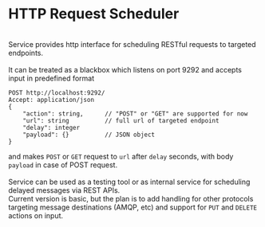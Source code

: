 # HTTP Request Scheduler
\
Service provides http interface for scheduling RESTful requests to targeted endpoints. \
\
It can be treated as a blackbox which listens on port 9292 and accepts input in predefined format 

```
POST http://localhost:9292/
Accept: application/json
{
    "action": string,      // "POST" or "GET" are supported for now
    "url": string          // full url of targeted endpoint
    "delay": integer
    "payload": {}          // JSON object
}
```
and makes `POST` or `GET` request to `url` after `delay` seconds, with body `payload` in case of POST request.\
\
Service can be used as a testing tool or as internal service for scheduling delayed messages via REST APIs.
\
Current version is basic, but the plan is to add handling for other protocols 
targeting message destinations (AMQP, etc) and support for `PUT` and `DELETE` actions on input.



